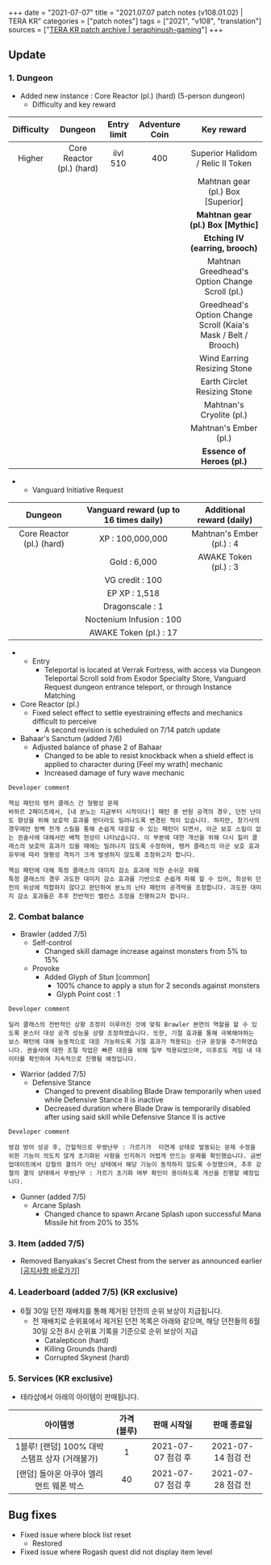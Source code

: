 +++
date = "2021-07-07"
title = "2021.07.07 patch notes (v108.01.02) | TERA KR"
categories = ["patch notes"]
tags = ["2021", "v108", "translation"]
sources = ["[TERA KR patch archive | seraphinush-gaming](/ko/patch/2021/v108-01-02)"]
+++

## Update
 
### **1.** Dungeon
- Added new instance : Core Reactor (pl.) (hard) (5-person dungeon)
  - Difficulty and key reward

| Difficulty | Dungeon | Entry limit | Adventure Coin | Key reward |
| :-: | :-: | :-: | :-: | :-: |
| Higher | Core Reactor (pl.) (hard) | ilvl 510 | 400 | Superior Halidom / Relic II Token |
||||| Mahtnan gear (pl.) Box [Superior] |
||||| **Mahtnan gear (pl.) Box [Mythic]** |
||||| **Etching IV (earring, brooch)** |
||||| Mahtnan Greedhead's Option Change Scroll (pl.) |
||||| Greedhead's Option Change Scroll (Kaia's Mask / Belt / Brooch) |
||||| Wind Earring Resizing Stone |
||||| Earth Circlet Resizing Stone |
||||| Mahtnan's Cryolite (pl.) |
||||| Mahtnan's Ember (pl.) |
||||| **Essence of Heroes (pl.)** |

- 
  - Vanguard Initiative Request

| Dungeon | Vanguard reward (up to 16 times daily) | Additional reward (daily) |
| :-: | :-: | :-: |
| Core Reactor (pl.) (hard) | XP : 100,000,000 | Mahtnan's Ember (pl.) : 4 |
|| Gold : 6,000 | AWAKE Token (pl.) : 3 |
|| VG credit : 100 ||
|| EP XP : 1,518 ||
|| Dragonscale : 1 ||
|| Noctenium Infusion : 100 ||
|| AWAKE Token (pl.) : 17 ||

- 
  - Entry
    - Teleportal is located at Verrak Fortress, with access via Dungeon Teleportal Scroll sold from Exodor Specialty Store, Vanguard Request dungeon entrance teleport, or through Instance Matching
- Core Reactor (pl.)
  - Fixed select effect to settle eyestraining effects and mechanics difficult to perceive
    - A second revision is scheduled on 7/14 patch update
- Bahaar's Sanctum (added 7/6)
  - Adjusted balance of phase 2 of Bahaar
    - Changed to be able to resist knockback when a shield effect is applied to character during [Feel my wrath] mechanic
    - Increased damage of fury wave mechanic

```
Developer comment

핵심 패턴의 탱커 클래스 간 형평성 문제
바하르 2페이즈에서, [내 분노는 지금부터 시작이다!] 패턴 중 반원 공격의 경우, 던전 난이도 향상을 위해 보호막 효과를 받더라도 밀려나도록 변경된 적이 있습니다. 하지만, 창기사의 경우에만 방벽 전개 스킬을 통해 손쉽게 대응할 수 있는 패턴이 되면서, 아군 보호 스킬이 없는 권술사에 대해서만 배척 현상이 나타났습니다. 이 부분에 대한 개선을 위해 다시 힐러 클래스의 보호막 효과가 있을 때에는 밀려나지 않도록 수정하여, 탱커 클래스의 아군 보호 효과 유무에 따라 형평성 격차가 크게 발생하지 않도록 조정하고자 합니다.

핵심 패턴에 대해 특정 클래스의 대미지 감소 효과에 의한 손쉬운 파훼
특정 클래스의 경우 과도한 대미지 감소 효과를 기반으로 손쉽게 파훼 할 수 있어, 최상위 던전의 위상에 적합하지 않다고 판단하여 분노의 난타 패턴의 공격력을 조정합니다. 과도한 대미지 감소 효과들은 추후 전반적인 밸런스 조정을 진행하고자 합니다.
```

### **2.** Combat balance
- Brawler (added 7/5)
  - Self-control
    - Changed skill damage increase against monsters from 5% to 15%
  - Provoke
    - Added Glyph of Stun [common]
      - 100% chance to apply a stun for 2 seconds against monsters
      - Glyph Point cost : 1

```
Developer comment

딜러 클래스의 전반적인 상향 조정이 이루어진 것에 맞춰 Brawler 본연의 역할을 할 수 있도록 몬스터 대상 공격 성능을 상향 조정하였습니다. 또한, 기절 효과를 통해 극복해야하는 보스 패턴에 대해 능동적으로 대응 가능하도록 기절 효과가 적용되는 신규 문장을 추가하였습니다. 권술사에 대한 조절 작업은 빠른 대응을 위해 일부 적용되었으며, 이후로도 게임 내 데이터를 확인하여 지속적으로 진행될 예정입니다.
```

- Warrior (added 7/5)
  - Defensive Stance
    - Changed to prevent disabling Blade Draw temporarily when used while Defensive Stance II is inactive
    - Decreased duration where Blade Draw is temporarily disabled after using said skill while Defensive Stance II is active

```
Developer comment

쌍검 방어 성공 후, 간헐적으로 무쌍난무 : 가르기가  미연계 상태로 발동되는 문제 수정을 위한 기능이 의도치 않게 초기화된 사항을 인지하기 어렵게 만드는 문제를 확인했습니다. 금번 업데이트에서 강철의 결의가 아닌 상태에서 해당 기능이 동작하지 않도록 수정했으며, 추후 강철의 결의 상태에서 무쌍난무 : 가르기 초기화 여부 확인이 용이하도록 개선을 진행할 예정입니다.
```

- Gunner (added 7/5)
  - Arcane Splash
    - Changed chance to spawn Arcane Splash upon successful Mana Missile hit from 20% to 35%

### **3.** Item (added 7/5)
- Removed Banyakas's Secret Chest from the server as announced earlier [[공지사항 바로가기]](https://playtera.co.kr/news/notice/417)

### **4.** Leaderboard (added 7/5) (KR exclusive)
- 6월 30일 던전 재배치를 통해 제거된 던전의 순위 보상이 지급됩니다.
  - 전 재배치로 순위표에서 제거된 던전 목록은 아래와 같으며, 해당 던전들의 6월 30일 오전 8시 순위표 기록을 기준으로 순위 보상이 지급
    - Catalepticon (hard)
    - Killing Grounds (hard)
    - Corrupted Skynest (hard)

### **5.** Services (KR exclusive)
- 테라샵에서 아래의 아이템이 판매됩니다.

| 아이템명 | 가격 (블루) | 판매 시작일 | 판매 종료일 |
| :-: | :-: | :-: | :-: |
| 1블루! [랜덤] 100% 대박 스탬프 상자 (거래불가) | 1 | 2021-07-07 점검 후 | 2021-07-14 점검 전 |
| [랜덤] 돌아온 아쿠아 엘리먼트 웨폰 박스 | 40 | 2021-07-07 점검 후 | 2021-07-28 점검 전 |

## Bug fixes

- Fixed issue where block list reset
  - Restored
- Fixed issue where Rogash quest did not display item level

